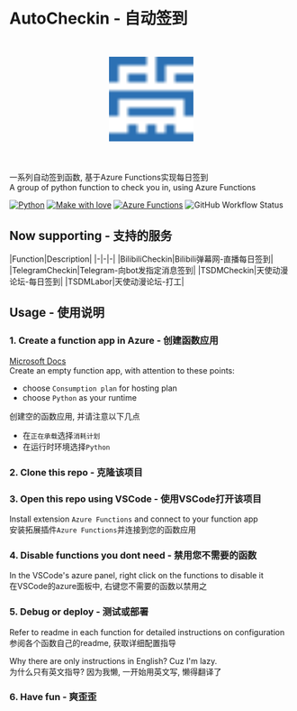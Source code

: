 # AutoCheckin - 自动签到

<div align=center style='margin: 50px'><img width = '150' height ='150' src ="./img/autocheckin.svg"/></div>

一系列自动签到函数, 基于Azure Functions实现每日签到   
A group of python function to check you in, using Azure Functions

[![Python](https://img.shields.io/badge/Python%20-%2314354C.svg?&style=for-the-badge&logo=python&logoColor=white)](https://www.python.org/)
[![Make with love](https://img.shields.io/badge/made%20with-vscode-%23007ACC?&style=for-the-badge&logo=visual-studio-code)](https://code.visualstudio.com/)
[![Azure Functions](https://img.shields.io/badge/Azure%20Functions%20-%230072C6.svg?&style=for-the-badge&logo=azure-functions&logoColor=white)](https://azure.microsoft.com/services/functions/)
![GitHub Workflow Status](https://img.shields.io/github/workflow/status/Maxwell-Lyu/AutoCheckin/CD?label=deployment&logo=github-actions&logoColor=white&style=for-the-badge)

## Now supporting - 支持的服务

|Function|Description|
|-|-|-|
|BilibiliCheckin|Bilibili弹幕网-直播每日签到|
|TelegramCheckin|Telegram-向bot发指定消息签到|
|TSDMCheckin|天使动漫论坛-每日签到|
|TSDMLabor|天使动漫论坛-打工|

## Usage - 使用说明

### 1. Create a function app in Azure - 创建函数应用

[Microsoft Docs](https://docs.microsoft.com/azure/azure-functions/functions-create-scheduled-function)   
Create an empty function app, with attention to these points:
+ choose `Consumption plan` for hosting plan
+ choose `Python` as your runtime

创建空的函数应用, 并请注意以下几点
+ 在`正在承载`选择`消耗计划`
+ 在运行时环境选择`Python`


### 2. Clone this repo - 克隆该项目

### 3. Open this repo using VSCode - 使用VSCode打开该项目

Install extension `Azure Functions` and connect to your function app  
安装拓展插件`Azure Functions`并连接到您的函数应用  

### 4. Disable functions you dont need - 禁用您不需要的函数

In the VSCode's azure panel, right click on the functions to disable it   
在VSCode的azure面板中, 右键您不需要的函数以禁用之

### 5. Debug or deploy - 测试或部署

Refer to readme in each function for detailed instructions on configuration  
参阅各个函数自己的readme, 获取详细配置指导

Why there are only instructions in English? Cuz I'm lazy.  
为什么只有英文指导? 因为我懒, 一开始用英文写, 懒得翻译了

### 6. Have fun - 爽歪歪
